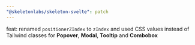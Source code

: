 ```yaml
---
"@skeletonlabs/skeleton-svelte": patch
---
```


feat: renamed `positionerZIndex` to `zIndex` and used CSS values instead of Tailwind classes for **Popover**, **Modal**, **Tooltip** and **Combobox**

